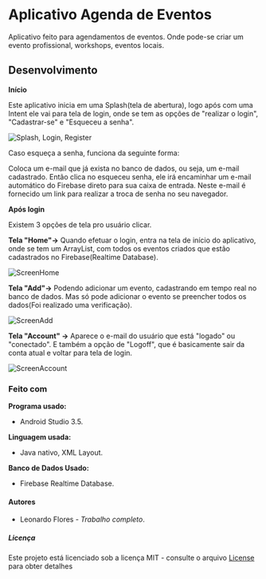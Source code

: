 # Aplicativo Agenda de Eventos

Aplicativo feito para agendamentos de eventos. Onde pode-se criar um evento profissional, workshops, eventos locais.

## Desenvolvimento

**Início**

Este aplicativo inicia em uma Splash(tela de abertura), logo após com uma Intent ele vai para tela de login, onde se tem as opções de "realizar o login", "Cadastrar-se" e "Esqueceu a senha". 

![Splash, Login, Register](https://user-images.githubusercontent.com/54339869/71788454-1d20a280-3001-11ea-8081-75b78e53754e.png)

Caso esqueça a senha, funciona da seguinte forma:

Coloca um e-mail que já exista no banco de dados, ou seja, um e-mail cadastrado. Então clica no esqueceu senha, ele irá encaminhar um e-mail automático do Firebase direto para sua caixa de entrada. Neste e-mail é fornecido um link para realizar a troca de senha no seu navegador.

**Após login**

Existem 3 opções de tela pro usuário clicar.

**Tela "Home"->** Quando efetuar o login, entra na tela de início do aplicativo, onde se tem um ArrayList, com todos os eventos criados que estão cadastrados no Firebase(Realtime Database).

![ScreenHome](https://user-images.githubusercontent.com/54339869/71791211-e5baf180-3012-11ea-9acb-461a9b5701fb.png)



**Tela "Add"->** Podendo adicionar um evento, cadastrando em tempo real no banco de dados. Mas só pode adicionar o evento se preencher todos os dados(Foi realizado uma verificação).  

![ScreenAdd](https://user-images.githubusercontent.com/54339869/71791254-169b2680-3013-11ea-9819-a2bf1a989463.png)


**Tela "Account" ->** Aparece o e-mail do usuário que está "logado" ou "conectado". E também a opção de "Logoff", que é basicamente sair da conta atual e voltar para tela de login.

![ScreenAccount](https://user-images.githubusercontent.com/54339869/71791270-316d9b00-3013-11ea-9d72-31c33fa39c84.png)



### Feito com

**Programa usado:**

- Android Studio 3.5.

**Linguagem usada:**

- Java nativo, XML Layout. 

**Banco de Dados Usado:**

- Firebase Realtime Database.

#### Autores

- Leonardo Flores - *Trabalho completo*.

##### Licença

Este projeto está licenciado sob a licença MIT - consulte o arquivo [License](https://github.com/mecnosh/Agenda-de-Eventos/blob/master/LICENSE) para obter detalhes

